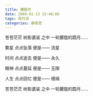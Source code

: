 ```yaml
---
title: 朦胧月
date: 2008-01-13 15:48:08
tags: 现代诗
categories: 静夜思
---
```

苍苍茫茫
树影婆裟
之中
一轮朦胧的圆月……
<!-- more -->
繁星
点点坠落
便是——
流星

时间
点点逝去
便是——
永久

眼神
点点蔓延
便是——
无限

人生
点点回忆
便是——
缠绵

苍苍茫茫
树影婆裟
之中
一轮朦胧的圆月……